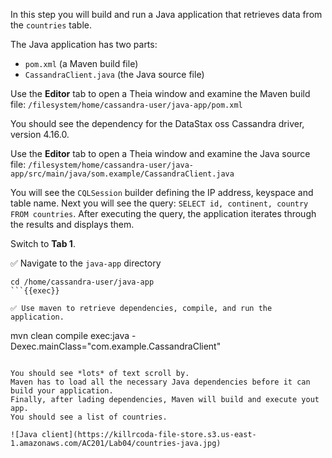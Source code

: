 In this step you will build and run a Java application that retrieves data from the `countries` table.

The Java application has two parts:

- `pom.xml` (a Maven build file)
- `CassandraClient.java` (the Java source file)

Use the **Editor** tab to open a Theia window and examine the Maven build file: `/filesystem/home/cassandra-user/java-app/pom.xml`

You should see the dependency for the DataStax oss Cassandra driver, version 4.16.0.

Use the **Editor** tab to open a Theia window and examine the Java source file: `/filesystem/home/cassandra-user/java-app/src/main/java/som.example/CassandraClient.java`

You will see the `CQLSession` builder defining the IP address, keyspace and table name.
Next you will see the query: `SELECT id, continent, country FROM countries`.
After executing the query, the application iterates through the results and displays them.

Switch to **Tab 1**. 

✅ Navigate to the `java-app` directory
```
cd /home/cassandra-user/java-app
```{{exec}}

✅ Use maven to retrieve dependencies, compile, and run the application.
```
mvn clean compile exec:java -Dexec.mainClass="com.example.CassandraClient"
```{{exec}}

You should see *lots* of text scroll by.
Maven has to load all the necessary Java dependencies before it can build your application.
Finally, after lading dependencies, Maven will build and execute yout app. 
You should see a list of countries.

![Java client](https://killrcoda-file-store.s3.us-east-1.amazonaws.com/AC201/Lab04/countries-java.jpg)